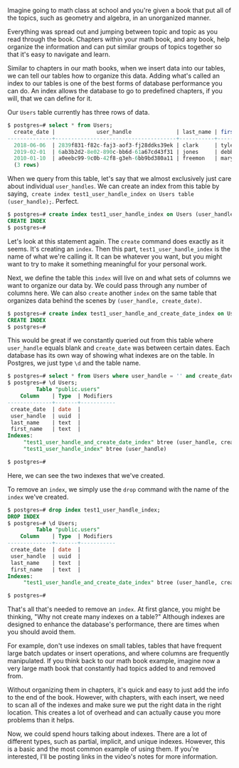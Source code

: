 Imagine going to math class at school and you're given a book that put all of the topics, such as geometry and algebra, in an unorganized manner.

Everything was spread out and jumping between topic and topic as you read through the book. Chapters within your math book, and any book, help organize the information and can put similar groups of topics together so that it's easy to navigate and learn.

Similar to chapters in our math books, when we insert data into our tables, we can tell our tables how to organize this data. Adding what's called an index to our tables is one of the best forms of database performance you can do. An index allows the database to go to predefined chapters, if you will, that we can define for it.

Our `Users` table currently has three rows of data. 

```sql 
$ postgres=# select * from Users; 
  create_date |             user_handle              | last_name | first _name 
--------------+--------------------------------------+-----------+-------------
  2018-06-06  | 2839f831-f82c-faj3-aof3-fj28ddks39ek | clark     | tyler  
  2019-02-01  | 6ab3b2d2-8e02-890c-bb6d-61a67cd43f31 | jones     | debbie    
  2010-01-10  | a0eebc99-9c0b-42f8-g3eh-6bb9bd380a11 | freemon   | mary  
  (3 rows)
```

When we query from this table, let's say that we almost exclusively just care about individual `user_handles`. We can create an index from this table by saying,` create index test1_user_handle_index on Users table (user_handle);`. Perfect.

```sql 
$ postgres=# create index test1_user_handle_index on Users (user_handle);
CREATE INDEX
$ postgres=#
```

Let's look at this statement again. The `create` command does exactly as it seems. It's creating an `index`. Then this part, `test1_user_handle_index` is the name of what we're calling it. It can be whatever you want, but you might want to try to make it something meaningful for your personal work.

Next, we define the table this `index` will live on and what sets of columns we want to organize our data by. We could pass through any number of columns here. We can also `create` another `index` on the same table that organizes data behind the scenes by `(user_handle, create_date)`.

```sql 
$ postgres=# create index test1_user_handle_and_create_date_index on Users (user_handle, create_date);
CREATE INDEX
$ postgres=#
```

This would be great if we constantly queried out from this table where `user_handle` equals blank and `create_date` was between certain dates. Each database has its own way of showing what indexes are on the table. In Postgres, we just type `\d` and the table name.

```sql 
$ postgres=# select * from Users where user_handle = '' and create_date between '' and '';
$ postgres=# \d Users;
         Table "public.users"
    Column    | Type  | Modifiers
--------------+-------+-----------
 create_date  | date  | 
 user_handle  | uuid  | 
 last_name    | text  | 
 first_name   | text  | 
Indexes: 
     "test1_user_handle_and_create_date_index" btree (user_handle, create_date)
     "test1_user_handle_index" btree (user_handle)

$ postgres=#
```

Here, we can see the two indexes that we've created. 

To remove an `index`, we simply use the `drop` command with the name of the `index` we've created. 

```sql 
$ postgres=# drop index test1_user_handle_index;
DROP INDEX
$ postgres=# \d Users;
         Table "public.users"
    Column    | Type  | Modifiers
--------------+-------+-----------
 create_date  | date  | 
 user_handle  | uuid  | 
 last_name    | text  | 
 first_name   | text  | 
Indexes: 
     "test1_user_handle_and_create_date_index" btree (user_handle, create_date)

$ postgres=#
```

That's all that's needed to remove an `index`. At first glance, you might be thinking, "Why not create many indexes on a table?" Although indexes are designed to enhance the database's performance, there are times when you should avoid them.

For example, don't use indexes on small tables, tables that have frequent large batch updates or insert operations, and where columns are frequently manipulated. If you think back to our math book example, imagine now a very large math book that constantly had topics added to and removed from.

Without organizing them in chapters, it's quick and easy to just add the info to the end of the book. However, with chapters, with each insert, we need to scan all of the indexes and make sure we put the right data in the right location. This creates a lot of overhead and can actually cause you more problems than it helps.

Now, we could spend hours talking about indexes. There are a lot of different types, such as partial, implicit, and unique indexes. However, this is a basic and the most common example of using them. If you're interested, I'll be posting links in the video's notes for more information.
